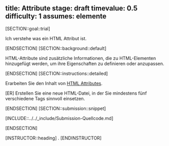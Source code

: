 title: Attribute
stage: draft
timevalue: 0.5
difficulty: 1
assumes: elemente
---
[SECTION::goal::trial]

Ich verstehe was ein HTML Attribut ist.

[ENDSECTION]
[SECTION::background::default]

HTML-Attribute sind zusätzliche Informationen, die zu HTML-Elementen hinzugefügt werden, um ihre Eigenschaften zu definieren oder anzupassen.

[ENDSECTION]
[SECTION::instructions::detailed]

Erarbeiten Sie den Inhalt von [HTML Attributes](https://www.w3schools.com/html/html_attributes.asp).

[ER] Erstellen Sie eine neue HTML-Datei, in der Sie mindestens fünf verschiedene Tags sinnvoll einsetzen.

[ENDSECTION]
[SECTION::submission::snippet]

[INCLUDE::../../_include/Submission-Quellcode.md]

[ENDSECTION]

[INSTRUCTOR::heading]
.
[ENDINSTRUCTOR]
